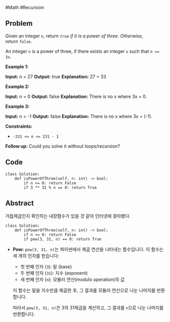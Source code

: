 #Math #Recursion 
## Problem
Given an integer `n`, return _`true` if it is a power of three. Otherwise, return `false`_.

An integer `n` is a power of three, if there exists an integer `x` such that `n == 3x`.

**Example 1:**

**Input:** n = 27
**Output:** true
**Explanation:** 27 = 33

**Example 2:**

**Input:** n = 0
**Output:** false
**Explanation:** There is no x where 3x = 0.

**Example 3:**

**Input:** n = -1
**Output:** false
**Explanation:** There is no x where 3x = (-1).

**Constraints:**

- `-231 <= n <= 231 - 1`

**Follow up:** Could you solve it without loops/recursion?

## Code
```run-python
class Solution:
    def isPowerOfThree(self, n: int) -> bool:
        if n <= 0: return False
        if 3 ** 31 % n == 0: return True
```
## Abstract
거듭제곱인지 확인하는 내장함수가 있을 것 같아 인터넷에 찾아봤다.
```run-python
class Solution:
    def isPowerOfThree(self, n: int) -> bool:
        if n <= 0: return False
        if pow(3, 31, n) == 0: return True
```

- **Pow:**
	`pow(3, 31, n)`는 파이썬에서 제곱 연산을 나타내는 함수입니다. 이 함수는 세 개의 인자를 받습니다:
	
	- 첫 번째 인자 (`3`): 밑 (base)
	- 두 번째 인자 (`31`): 지수 (exponent)
	- 세 번째 인자 (`n`): 모듈러 연산(modulo operation)의 값
	
	이 함수는 밑을 지수만큼 제곱한 후, 그 결과를 모듈러 연산으로 나눈 나머지를 반환합니다.
	
	따라서 `pow(3, 31, n)`은 3의 31제곱을 계산하고, 그 결과를 `n`으로 나눈 나머지를 반환합니다.
